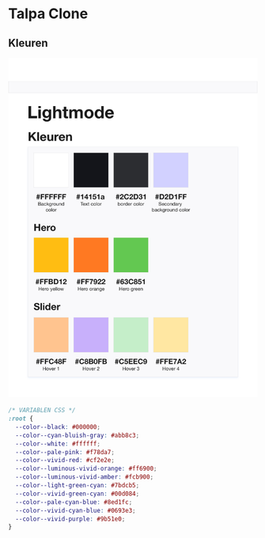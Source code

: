 # Talpa Clone

## Kleuren
![colors](https://raw.githubusercontent.com/M4TThys123/Talpa-Clone/ab2bc745883211b1ab017f2aa6a4c2109cd387b7/docs/colors.png)

```css
/* VARIABLEN CSS */
:root {
  --color--black: #000000;
  --color--cyan-bluish-gray: #abb8c3;
  --color--white: #ffffff;
  --color--pale-pink: #f78da7;
  --color--vivid-red: #cf2e2e;
  --color--luminous-vivid-orange: #ff6900;
  --color--luminous-vivid-amber: #fcb900;
  --color--light-green-cyan: #7bdcb5;
  --color--vivid-green-cyan: #00d084;
  --color--pale-cyan-blue: #8ed1fc;
  --color--vivid-cyan-blue: #0693e3;
  --color--vivid-purple: #9b51e0;
}
```
